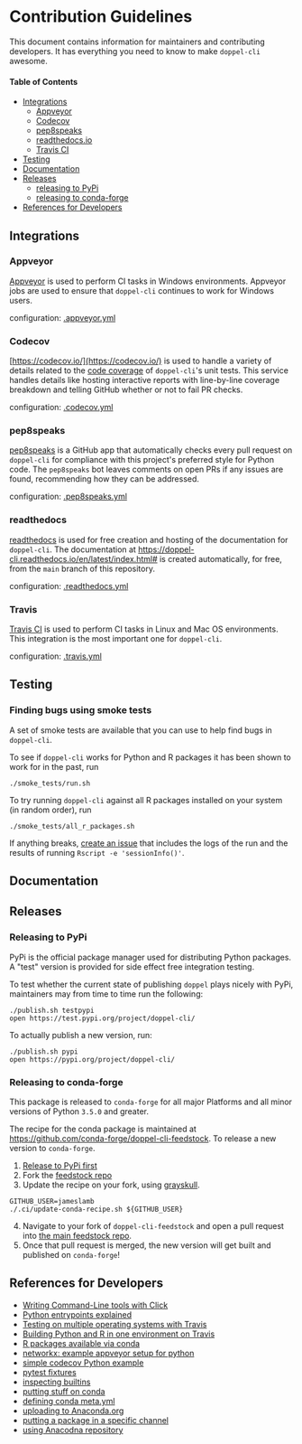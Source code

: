# Contribution Guidelines

This document contains information for maintainers and contributing developers. It has everything you need to know to make `doppel-cli` awesome.

#### Table of Contents

* [Integrations](#integrations)
    * [Appveyor](#appveyor)
    * [Codecov](#codecov)
    * [pep8speaks](#pepspeaks)
    * [readthedocs.io](#rtd)
    * [Travis CI](#travis)
* [Testing](#testing)
* [Documentation](#docs)
* [Releases](#releases)
    * [releasing to PyPi](#pypi)
    * [releasing to conda-forge](#conda)
* [References for Developers](#references)

## Integrations <a name="integrations"></a>

### Appveyor <a name="appveyor"></a>

[Appveyor](https://www.appveyor.com/) is used to perform CI tasks in Windows environments. Appveyor jobs are used to ensure that `doppel-cli` continues to work for Windows users.

configuration: [.appveyor.yml](https://github.com/jameslamb/doppel-cli/blob/main/.appveyor.yml)

### Codecov <a name="codecov"></a>

[https://codecov.io/](https://codecov.io/) is used to handle a variety of details related to the [code coverage](https://en.wikipedia.org/wiki/Code_coverage) of `doppel-cli`'s unit tests. This service handles details like hosting interactive reports with line-by-line coverage breakdown and telling GitHub whether or not to fail PR checks.

configuration: [.codecov.yml](https://github.com/jameslamb/doppel-cli/blob/main/.codecovs.yml)

### pep8speaks <a name="pepspeaks"></a>

[pep8speaks](https://github.com/OrkoHunter/pep8speaks) is a GitHub app that automatically checks every pull request on `doppel-cli` for compliance with this project's preferred style for Python code. The `pep8speaks` bot leaves comments on open PRs if any issues are found, recommending how they can be addressed.

configuration: [.pep8speaks.yml](https://github.com/jameslamb/doppel-cli/blob/main/.pep8speaks.yml)

### readthedocs <a name="rtd"></a>

[readthedocs](https://readthedocs.org/) is used for free creation and hosting of the documentation for `doppel-cli`. The documentation at https://doppel-cli.readthedocs.io/en/latest/index.html# is created automatically, for free, from the `main` branch of this repository.

configuration: [.readthedocs.yml](https://github.com/jameslamb/doppel-cli/blob/main/.readthedocs.yml)

### Travis <a name="travis"></a>

[Travis CI](https://travis-ci.org/) is used to perform CI tasks in Linux and Mac OS environments. This integration is the most important one for `doppel-cli`.

configuration: [.travis.yml](https://github.com/jameslamb/doppel-cli/blob/main/.travis.yml)

## Testing <a name="testing"></a>

### Finding bugs using smoke tests <a name="smokey"></a>

A set of smoke tests are available that you can use to help find bugs in `doppel-cli`.

To see if `doppel-cli` works for Python and R packages it has been shown to work for in the past, run

```
./smoke_tests/run.sh
```

To try running `doppel-cli` against all R packages installed on your system (in random order), run

```
./smoke_tests/all_r_packages.sh
```

If anything breaks, [create an issue](https://github.com/jameslamb/doppel-cli/issues) that includes the logs of the run and the results of running `Rscript -e 'sessionInfo()'`.

## Documentation <a name="docs"></a>

## Releases <a name="releases"></a>

### Releasing to PyPi <a name="pypi"></a>

PyPi is the official package manager used for distributing Python packages. A "test" version is provided for side effect free integration testing.

To test whether the current state of publishing `doppel` plays nicely with PyPi, maintainers may from time to time run the following:

```
./publish.sh testpypi
open https://test.pypi.org/project/doppel-cli/
```

To actually publish a new version, run:

```
./publish.sh pypi
open https://pypi.org/project/doppel-cli/
```

### Releasing to conda-forge <a name="conda"></a>

This package is released to `conda-forge` for all major Platforms and all minor versions of Python `3.5.0` and greater.

The recipe for the conda package is maintained at https://github.com/conda-forge/doppel-cli-feedstock. To release a new version to `conda-forge`.

1. [Release to PyPi first](#pypi)
2. Fork the [feedstock repo](https://github.com/conda-forge/doppel-cli-feedstock)
3. Update the recipe on your fork, using [grayskull](https://conda-forge.org/blog//2020/03/05/grayskull).

```shell
GITHUB_USER=jameslamb
./.ci/update-conda-recipe.sh ${GITHUB_USER}
```

4. Navigate to your fork of `doppel-cli-feedstock` and open a pull request into [the main feedstock repo](https://github.com/conda-forge/doppel-cli-feedstock).
5. Once that pull request is merged, the new version will get built and published on `conda-forge`!

## References for Developers <a name="references"></a>

* [Writing Command-Line tools with Click](https://dbader.org/blog/python-commandline-tools-with-click)
* [Python entrypoints explained](https://amir.rachum.com/blog/2017/07/28/python-entry-points/)
* [Testing on multiple operating systems with Travis](https://docs.travis-ci.com/user/multi-os/)
* [Building Python and R in one environment on Travis](https://www.augustguang.com/travis-ci-for-python-and-r/)
* [R packages available via conda](https://docs.anaconda.com/anaconda/packages/r-language-pkg-docs/)
* [networkx: example appveyor setup for python](https://github.com/networkx/networkx/blob/master/.appveyor.yml)
* [simple codecov Python example](https://github.com/codecov/example-python/blob/master/.travis.yml)
* [pytest fixtures](https://docs.pytest.org/en/latest/fixture.html)
* [inspecting builtins](https://docs.python.org/3/library/inspect.html#introspecting-callables-with-the-signature-object)
* [putting stuff on conda](https://conda.io/projects/conda-build/en/latest/user-guide/tutorials/build-pkgs-skeleton.html)
* [defining conda meta.yml](https://docs.conda.io/projects/conda-build/en/latest/resources/define-metadata.html)
* [uploading to Anaconda.org](https://conda.io/projects/conda-build/en/latest/user-guide/tutorials/build-pkgs-skeleton.html#id7)
* [putting a package in a specific channel](https://enterprise-docs.anaconda.com/en/latest/data-science-workflows/packages/upload.html)
* [using Anacodna repository](https://docs.anaconda.com/anaconda-repository/2.23/user/using/)
